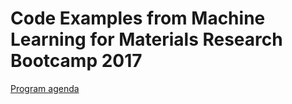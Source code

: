 # Code Examples from Machine Learning for Materials Research Bootcamp 2017
[Program agenda](https://www.nanocenter.umd.edu/events/mlmr/program/)